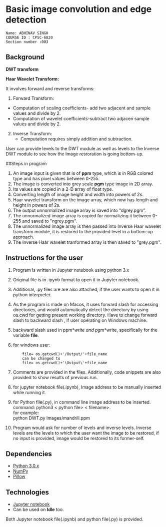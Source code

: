 
# Basic image convolution and edge detection


	Name: ABHINAV SINGH 
	COURSE ID : CPSC-6820 
	Section number :003 


## Background 

**DWT transform**

**Haar Wavelet Transform:**

It involves forward and reverse transforms:

1. Forward Transform:
 * 	Computation of scaling coefficients- add two adjacent and sample values and divide by 2.
 *  Computation of wavelet coefficients-subtract two adjacen sample values and divide by 2.
2.  Inverse Transform:
	* Computation requires simply addition and subtraction.
	

User can provide levels to the DWT module as well as levels to the Inverse DWT  module to see how the Image restoration is going bottom-up.


##Steps in program
1. An image input is given that is of **ppm** type, which is in RGB colored type and has pixel values between 0-255.
2. The image is converted into grey scale **pgm** type image in 2D array.
3. Its values are copied in a 2-D array of float type.
4. Converting length of image height and width into powers of 2s.
5. Haar wavelet transform on the image array, which now has length and height in powers of 2s.
6. The output unnormalized image array is saved into "dgrey.pgm".
7. The unnormalized image array is copied for normalizing it between 0-255 and saved to "ngrey.pgm".
8. The unnormalized image array is then passed into Inverse Haar wavelet transform module, it is restored to the provided level in a bottom-up approach.
9. The Inverse Haar wavelet tranformed array is then saved to "grey.pgm".






## Instructions for the user
1. Program is written in Jupyter notebook using python 3.x
2. Original file is in .ipynb format to open it in Jupyter notebook.
3. Additional, .py files are are also attached, if the user wants to open it in python interpreter.
4. As the program is made on Macos, it uses forward slash for accessing directories, and would automatically detect the directory by using os.cwd for getting present working directory. Have to change forward slash to backward slash , if user operating on Windows machine. 
5. backward slash used in ppm*_*write and pgm*_*write, specifically for the variable **file**.
6. for windows user:

           file= os.getcwd()+'/Output/'+file_name
           can be changed to
           file= os.getcwd()+'\Output\'+file_name
7. Comments are provided in the files. Additionally, code snippets are also provided to show results of previous run.
8. for jupyter notebook file(.ipynb), Image address to be manually inserted while running it.
9. for Python file(.py), in command line image address to be inserted.</br>
	command: python3  < python file>  < filename>.</br>
	for example: </br>
	python DWT.py Images/mandrill.ppm
10. Program would ask for number of levels and inverse levels. Inverse levels are the levels to which the user want the image to be restored, if no input is provided, image would be restored to its former-self.

	
	
	




           
## Dependencies
* [Python 3.0.x](https://www.python.org/download/releases/3.0/)
* [NumPy](https://numpy.org/)
* [Pillow](https://pillow.readthedocs.io/en/stable/)


## Technologies
* [Jupyter notebook](https://jupyter.org/)
* Can be used on **Idle**  too.



Both Jupyter notebook file(.ipynb) and python file(.py) is provided.

           

